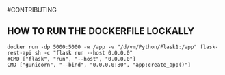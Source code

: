 #CONTRIBUTING

## HOW TO RUN THE DOCKERFILE LOCKALLY

````
docker run -dp 5000:5000 -w /app -v "/d/vm/Python/Flask1:/app" flask-rest-api sh -c "flask run --host 0.0.0.0"
#CMD ["flask", "run", "--host", "0.0.0.0"]
CMD ["gunicorn", "--bind", "0.0.0.0:80", "app:create_app()"]
````
